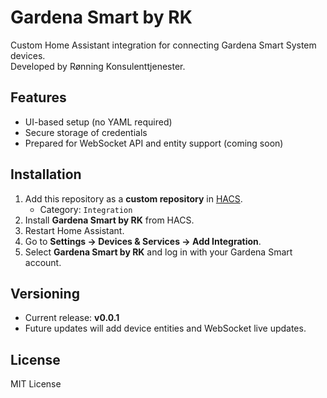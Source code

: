 # Gardena Smart by RK

Custom Home Assistant integration for connecting Gardena Smart System devices.  
Developed by Rønning Konsulenttjenester.

## Features
- UI-based setup (no YAML required)
- Secure storage of credentials
- Prepared for WebSocket API and entity support (coming soon)

## Installation
1. Add this repository as a **custom repository** in [HACS](https://hacs.xyz/).
   - Category: `Integration`
2. Install **Gardena Smart by RK** from HACS.
3. Restart Home Assistant.
4. Go to **Settings → Devices & Services → Add Integration**.
5. Select **Gardena Smart by RK** and log in with your Gardena Smart account.

## Versioning
- Current release: **v0.0.1**
- Future updates will add device entities and WebSocket live updates.

## License
MIT License
